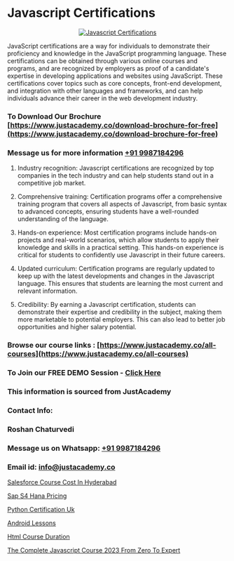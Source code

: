 # Javascript Certifications

<p align="center">
  <a href="https://justacademy.co/course-detail/javascript-training">
    <img src="https://justacademy.co/storage2/course_image/1676636853_course_image.webp" alt="Javascript Certifications">
  </a>
</p>


JavaScript certifications are a way for individuals to demonstrate their proficiency and knowledge in the JavaScript programming language. These certifications can be obtained through various online courses and programs, and are recognized by employers as proof of a candidate's expertise in developing applications and websites using JavaScript. These certifications cover topics such as core concepts, front-end development, and integration with other languages and frameworks, and can help individuals advance their career in the web development industry.
### To Download Our Brochure [https://www.justacademy.co/download-brochure-for-free](https://www.justacademy.co/download-brochure-for-free)
### Message us for more information [+91 9987184296](https://api.whatsapp.com/send?phone=919987184296)
1) Industry recognition: Javascript certifications are recognized by top companies in the tech industry and can help students stand out in a competitive job market.

2) Comprehensive training: Certification programs offer a comprehensive training program that covers all aspects of Javascript, from basic syntax to advanced concepts, ensuring students have a well-rounded understanding of the language.

3) Hands-on experience: Most certification programs include hands-on projects and real-world scenarios, which allow students to apply their knowledge and skills in a practical setting. This hands-on experience is critical for students to confidently use Javascript in their future careers.

4) Updated curriculum: Certification programs are regularly updated to keep up with the latest developments and changes in the Javascript language. This ensures that students are learning the most current and relevant information.

5) Credibility: By earning a Javascript certification, students can demonstrate their expertise and credibility in the subject, making them more marketable to potential employers. This can also lead to better job opportunities and higher salary potential.

### Browse our course links : [https://www.justacademy.co/all-courses](https://www.justacademy.co/all-courses) 
### To Join our FREE DEMO Session - [Click Here](https://www.justacademy.co/register-for-course-demo)


### This information is sourced from JustAcademy
### Contact Info:
### Roshan Chaturvedi
### Message us on Whatsapp: [+91 9987184296](https://api.whatsapp.com/send?phone=919987184296)
### Email id: [info@justacademy.co](mailto:info@justacademy.co)
                
[Salesforce Course Cost In Hyderabad](https://www.linkedin.com/pulse/salesforce-course-cost-hyderabad-justacademy-kolkata-2wfce?trackingId=QFP23hGYlw72Iw9n14s4iQ%3D%3D&lipi=urn%3Ali%3Apage%3Ad_flagship3_company_admin%3Bul7GTKO7ThmTI9oLPnZkzg%3D%3D)

[Sap S4 Hana Pricing](https://www.linkedin.com/pulse/sap-s4-hana-pricing-justacademy-mumbai-kuqec/)

[Python Certification Uk](https://medium.com/@roneet705/python-certification-uk-55e4e5a9f8e8)

[Android Lessons](https://medium.com/@mistersumit961/android-lessons-f479ee2deb62)

[Html Course Duration](https://justacademyin.github.io/justacademy/html-course-duration)

[The Complete Javascript Course 2023 From Zero To Expert](https://justacademyin.github.io/Articles/The-Complete-Javascript-Course-2023-From-Zero-To-Expert)

